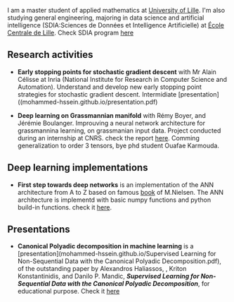I am a master student of applied mathematics at [University of Lille](https://fr.wikipedia.org/wiki/Universit%C3%A9_de_Lille). I'm also studying general engineering, majoring in data science and artificial intelligence (SDIA:Sciences de Données et Intelligence Artificielle) at [École Centrale de Lille](https://fr.wikipedia.org/wiki/%C3%89cole_centrale_de_Lille). Check SDIA program [here](http://pierrechainais.ec-lille.fr/Centrale/Option_DAD/Accueil.html) 


## Research activities
* **Early stopping points for stochastic gradient descent** with Mr Alain Célisse at Inria (National Institute for Research in Computer Science and Automation). Understand and develop new early stopping point strategies for stochastic gradient descent. Intermidiate [presentation]((mohammed-hssein.github.io/presentation.pdf)

* **Deep learning on Grassmannian manifold** with Rémy Boyer, and Jérémie Boulanger. Improuving a neural network architecture for grassmannina learning, on grassmanian input data. Project conducted during an internship at CNRS. check the report [here](mohammed-hssein.github.io/internship.pdf#blank_). Comming generalization to order 3 tensors, bye phd student Ouafae Karmouda.

## Deep learning implementations
* **First step towards deep networks** is an implementation of the ANN architecture from A to Z based on famous [book](http://neuralnetworksanddeeplearning.com) of M.Nielsen. The ANN architecture is implementd with basic numpy functions and python build-in functions. check it [here](https://github.com/Mohammed-Hssein/Deep-Learning-Architecture).

## Presentations
* **Canonical Polyadic decomposition in machine learning** is a [presentation](mohammed-hssein.github.io/Supervised Learning for Non-Sequential Data with the Canonical Polyadic Decomposition.pdf), of the outstanding paper by Alexandros Haliassos,
, Kriton Konstantinidis, and Danilo P. Mandic, ***Supervised Learning for Non-Sequential Data with the Canonical Polyadic Decomposition***, for educational purpose. Check it [here](https://arxiv.org/pdf/2001.10109.pdf)
